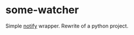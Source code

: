 # some-watcher

Simple [notify](https://github.com/notify-rs/notify) wrapper. Rewrite of a python project.
